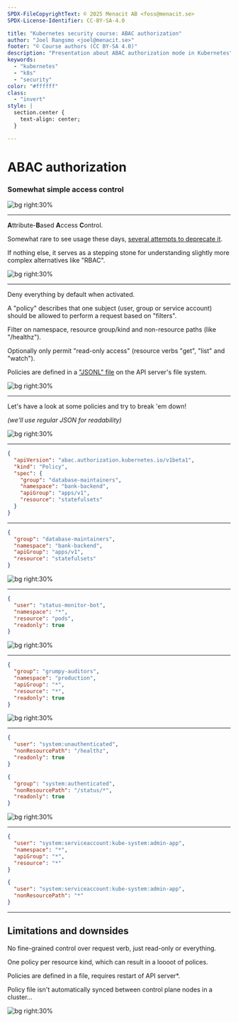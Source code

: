 ```yaml
---
SPDX-FileCopyrightText: © 2025 Menacit AB <foss@menacit.se>
SPDX-License-Identifier: CC-BY-SA-4.0

title: "Kubernetes security course: ABAC authorization"
author: "Joel Rangsmo <joel@menacit.se>"
footer: "© Course authors (CC BY-SA 4.0)"
description: "Presentation about ABAC authorization mode in Kubernetes"
keywords:
  - "kubernetes"
  - "k8s"
  - "security"
color: "#ffffff"
class:
  - "invert"
style: |
  section.center {
    text-align: center;
  }

---
```

<!-- _footer: "%ATTRIBUTION_PREFIX% Wolfgang Stief (CC0 1.0)" -->
# ABAC authorization
### Somewhat simple access control

![bg right:30%](images/locked_computer.jpg)

<!--
-->

---
<!-- _footer: "%ATTRIBUTION_PREFIX% Wolfgang Stief (CC0 1.0)" -->
**A**ttribute-**B**ased **A**ccess **C**ontrol.

Somewhat rare to see usage these days,
[several attempts to deprecate it](https://github.com/kubernetes/website/pull/48780).

If nothing else, it serves as a stepping
stone for understanding slightly more
complex alternatives like "RBAC".

![bg right:30%](images/locked_computer.jpg)

<!--
-->

---
<!-- _footer: "%ATTRIBUTION_PREFIX% Kojach (CC BY 2.0)" -->
Deny everything by default when activated.

A "policy" describes that one subject
(user, group or service account)
should be allowed to perform a
request based on "filters".

Filter on namespace, resource group/kind
and non-resource paths (like "/healthz").

Optionally only permit "read-only access"
(resource verbs "get", "list" and "watch").

Policies are defined in a ["JSONL" file](https://jsonlines.org/)
on the API server's file system.

![bg right:30%](images/punch_cards_backlit.jpg)

<!--
-->

---
<!-- _footer: "%ATTRIBUTION_PREFIX% Martin Fisch (CC BY 2.0)" -->
Let's have a look at some policies
and try to break 'em down!

_(we'll use regular JSON for readability)_

![bg right:30%](images/grey_albatross.jpg)

<!--
-->

---
```json
{
  "apiVersion": "abac.authorization.kubernetes.io/v1beta1",
  "kind": "Policy",
  "spec": {
    "group": "database-maintainers",
    "namespace": "bank-backend",
    "apiGroup": "apps/v1",
    "resource": "statefulsets"
  }
}
```

<!--
-->

---
<!-- _footer: "%ATTRIBUTION_PREFIX% Mike Grauer Jr (CC BY 2.0)" -->
```json
{
  "group": "database-maintainers",
  "namespace": "bank-backend",
  "apiGroup": "apps/v1",
  "resource": "statefulsets"
}
```

![bg right:30%](images/pillar_cubes.jpg)

<!--
-->

---
<!-- _footer: "%ATTRIBUTION_PREFIX% Maja Dumat (CC BY 2.0)" -->
```json
{
  "user": "status-monitor-bot",
  "namespace": "*",
  "resource": "pods",
  "readonly": true
}
```

![bg right:30%](images/concret_tunnel_pipe.jpg)

<!--
-->

---
<!-- _footer: "%ATTRIBUTION_PREFIX% Halfrain (CC BY-SA 2.0)" -->
```json
{
  "group": "grumpy-auditors",
  "namespace": "production",
  "apiGroup": "*",
  "resource": "*",
  "readonly": true
}
```

![bg right:30%](images/planetarium_projector.jpg)

<!--
- Permits access to secrets as well
- Reminder that we can only allow, not deny
-->

---
<!-- _footer: "%ATTRIBUTION_PREFIX% Ron Cogswell (CC BY 2.0)" -->
```json
{
  "user": "system:unauthenticated",
  "nonResourcePath": "/healthz",
  "readonly": true
}
```

```json
{
  "group": "system:authenticated",
  "nonResourcePath": "/status/*",
  "readonly": true
}
```

![bg right:30%](images/orange_contrails.jpg)

<!--
-->

---
```json
{
  "user": "system:serviceaccount:kube-system:admin-app",
  "namespace": "*",
  "apiGroup": "*",
  "resource": "*"
}
```

```json
{
  "user": "system:serviceaccount:kube-system:admin-app",
  "nonResourcePath": "*"
}
```

---
<!-- _footer: "%ATTRIBUTION_PREFIX% Kurayba (CC BY-SA 2.0)" -->
## Limitations and downsides
No fine-grained control over request verb,
just read-only or everything.

One policy per resource kind,
which can result in a loooot of polices.  
  
Policies are defined in a file,
requires restart of API server\*.

Policy file isn't automatically synced
between control plane nodes in a cluster...

![bg right:30%](images/outdoors_pcb.jpg)

<!--
-->
